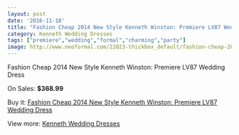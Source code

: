 ```yaml
---
layout: post
date: '2016-11-18'
title: "Fashion Cheap 2014 New Style Kenneth Winston: Premiere LV87 Wedding Dress"
category: Kenneth Wedding Dresses
tags: ["premiere","wedding","formal","charming","party"]
image: http://www.neoformal.com/22023-thickbox_default/fashion-cheap-2014-new-style-kenneth-winston-premiere-lv87-wedding-dress.jpg
---
```

Fashion Cheap 2014 New Style Kenneth Winston: Premiere LV87 Wedding Dress

On Sales: **$368.99**
<a href="https://www.neoformal.com/en/kenneth-wedding-dresses-2014/7221-fashion-cheap-2014-new-style-kenneth-winston-premiere-lv87-wedding-dress.html"><amp-img layout="responsive" width="600" height="600" src="//www.neoformal.com/22023-thickbox_default/fashion-cheap-2014-new-style-kenneth-winston-premiere-lv87-wedding-dress.jpg" alt="Fashion Cheap 2014 New Style Kenneth Winston: Premiere LV87 Wedding Dress 0" /></a>
<a href="https://www.neoformal.com/en/kenneth-wedding-dresses-2014/7221-fashion-cheap-2014-new-style-kenneth-winston-premiere-lv87-wedding-dress.html"><amp-img layout="responsive" width="600" height="600" src="//www.neoformal.com/22024-thickbox_default/fashion-cheap-2014-new-style-kenneth-winston-premiere-lv87-wedding-dress.jpg" alt="Fashion Cheap 2014 New Style Kenneth Winston: Premiere LV87 Wedding Dress 1" /></a>

Buy it: [Fashion Cheap 2014 New Style Kenneth Winston: Premiere LV87 Wedding Dress](https://www.neoformal.com/en/kenneth-wedding-dresses-2014/7221-fashion-cheap-2014-new-style-kenneth-winston-premiere-lv87-wedding-dress.html "Fashion Cheap 2014 New Style Kenneth Winston: Premiere LV87 Wedding Dress")

View more: [Kenneth Wedding Dresses](https://www.neoformal.com/en/114-kenneth-wedding-dresses-2014 "Kenneth Wedding Dresses")